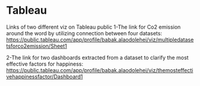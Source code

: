 # Tableau
Links of two different viz on Tableau public
1-The link for Co2 emission around the word by utilizing connection between four datasets: https://public.tableau.com/app/profile/babak.alaodolehei/viz/multipledatasetsforco2emission/Sheet1

2-The link for two dashboards extracted from a dataset to clarify the most effective factors for happiness: https://public.tableau.com/app/profile/babak.alaodolehei/viz/themosteffectivehappinessfactor/Dashboard1

